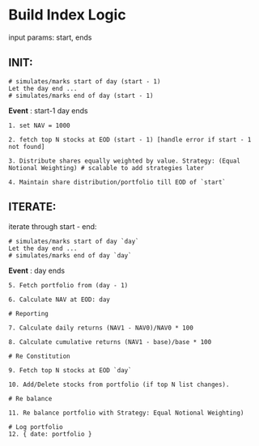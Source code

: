 
# Build Index Logic

input params:
start, ends

## INIT:


    # simulates/marks start of day (start - 1)
    Let the day end ...
    # simulates/marks end of day (start - 1)
    
**Event** : start-1 day ends

    1. set NAV = 1000
    
    2. fetch top N stocks at EOD (start - 1) [handle error if start - 1 not found]

    3. Distribute shares equally weighted by value. Strategy: (Equal Notional Weighting) # scalable to add strategies later

    4. Maintain share distribution/portfolio till EOD of `start`

## ITERATE:

iterate through start - end:

    # simulates/marks start of day `day`
    Let the day end ...
    # simulates/marks end of day `day`

**Event** : day ends

    5. Fetch portfolio from (day - 1)

    6. Calculate NAV at EOD: day

    # Reporting

    7. Calculate daily returns (NAV1 - NAV0)/NAV0 * 100

    8. Calculate cumulative returns (NAV1 - base)/base * 100

    # Re Constitution

    9. Fetch top N stocks at EOD `day`

    10. Add/Delete stocks from portfolio (if top N list changes).

    # Re balance

    11. Re balance portfolio with Strategy: Equal Notional Weighting)

    # Log portfolio
    12. { date: portfolio }

